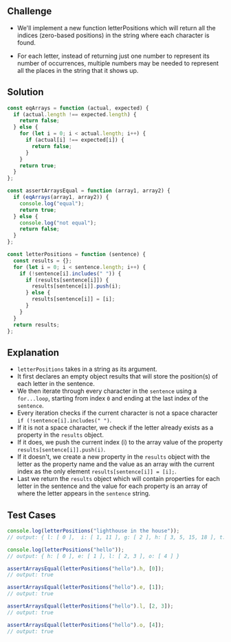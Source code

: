 ## Challenge

- We'll implement a new function letterPositions which will return all the indices (zero-based positions) in the string where each character is found.

- For each letter, instead of returning just one number to represent its number of occurrences, multiple numbers may be needed to represent all the places in the string that it shows up.

## Solution

```javascript
const eqArrays = function (actual, expected) {
  if (actual.length !== expected.length) {
    return false;
  } else {
    for (let i = 0; i < actual.length; i++) {
      if (actual[i] !== expected[i]) {
        return false;
      }
    }
    return true;
  }
};

const assertArraysEqual = function (array1, array2) {
  if (eqArrays(array1, array2)) {
    console.log("equal");
    return true;
  } else {
    console.log("not equal");
    return false;
  }
};

const letterPositions = function (sentence) {
  const results = {};
  for (let i = 0; i < sentence.length; i++) {
    if (!sentence[i].includes(" ")) {
      if (results[sentence[i]]) {
        results[sentence[i]].push(i);
      } else {
        results[sentence[i]] = [i];
      }
    }
  }
  return results;
};
```

## Explanation

- `letterPositions` takes in a string as its argument.
- It first declares an empty object results that will store the position(s) of each letter in the sentence.
- We then iterate through every character in the `sentence` using a `for...loop`, starting from index `0` and ending at the last index of the `sentence`.
- Every iteration checks if the current character is not a space character `if (!sentence[i].includes(" ")`.
- If it is not a space character, we check if the letter already exists as a property in the `results` object.
- If it does, we push the current index (i) to the array value of the property `results[sentence[i]].push(i)`.
- If it doesn't, we create a new property in the `results` object with the letter as the property name and the value as an array with the current index as the only element `results[sentence[i]] = [i];`.
- Last we return the `results` object which will contain properties for each letter in the sentence and the value for each property is an array of where the letter appears in the `sentence` string.

## Test Cases

```javascript
console.log(letterPositions("lighthouse in the house"));
// output: { l: [ 0 ],  i: [ 1, 11 ], g: [ 2 ], h: [ 3, 5, 15, 18 ], t: [ 4, 14 ], o: [ 6, 19 ], u: [ 7, 20 ], s: [ 8, 21 ], e: [ 9, 16, 22 ], n: [ 12 ] }

console.log(letterPositions("hello"));
// output: { h: [ 0 ], e: [ 1 ], l: [ 2, 3 ], o: [ 4 ] }

assertArraysEqual(letterPositions("hello").h, [0]);
// output: true

assertArraysEqual(letterPositions("hello").e, [1]);
// output: true

assertArraysEqual(letterPositions("hello").l, [2, 3]);
// output: true

assertArraysEqual(letterPositions("hello").o, [4]);
// output: true
```
